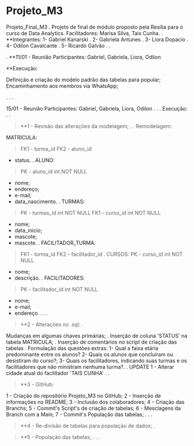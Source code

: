 # Projeto_M3
Projeto_Final_M3
.
Projeto de final de módulo proposto pela Resilia para o curso de Data Analytics.
Facilitadores: Marisa Silva, Tais Cunha.
.
**Integrantes:
1- Gabriel Kanarski
.
2- Gabriela Antunes
.
3- Liora Dopacio
.
4- Odilon Cavalcante
.
5- Ricardo Galvão
.
.


.
**11/01 - Reunião
Participantes:
Gabriel, Gabriela, Liora, Odilon

**Execução:

Definição e criação do modelo padrão das tabelas para popular;
Encaminhamento aos membros via WhatsApp;

.
.
.


15/01 - Reunião
Participantes:
Gabriel, Gabriela, Liora, Odilon
.
.
.
Execução:
.
.
>**1 - Revisão das alterações da modelagem;
.
.
Remodelagem:

MATRICULA:
>FK1 - turma_id
>FK2 - aluno_id
* status.
.
ALUNO:
>PK - aluno_id int NOT NULL
* nome;
* endereço;
* e-mail;
* data_nascimento.
.
TURMAS:
>PK - turmas_id int NOT NULL
>FK1 - curso_id int NOT NULL
* nome;
* data_inicio;
* mascote;
* mascote.
.
FACILITADOR_TURMA:
>FK1 - turma_id
>FK2 - facilitador_id
.
CURSOS:
>PK - curso_id int NOT NULL
* nome;
* descrição.
.
FACILITADORES:
>PK - facilitador_id int NOT NULL
* nome;
* e-mail;
* endereço.
.
.
.
>**2 - Alterações no .sql:
.

Mudanças em algumas chaves primárias;
.
Inserção de coluna 'STATUS' na tabela MATRICULA;
.
Inserção de comentários no script de criação das tabelas
.
Formulação das questões extras:
1- Qual a faixa etária predominante entre os alunos?
2- Quais os alunos que concluiram ou desistiram do curso?;
3- Quais os facilitadores, indicando suas turmas e os facilitadores que não ministram nenhuma turma?.
.
UPDATE
1 - Alterar cidade atual do facilitador 'TAIS CUNHA'
.
.
>**3 - GitHub:

1 - Criação do repositório Projeto_M3 no GitHub;
2 - Inserção de informações no README;
3 - Inclusão dos colaboradores;
4 - Criação das Branchs;
5 - Commit's Script's de criação de tabelas;
6 - Mesclagens da Branch com a Main;
7 - Commit's População das tabelas;
.
.
.
>**4 - Re-divisão de tabelas para população de dados;
.


>**5 - População das tabelas;
.
.
.

